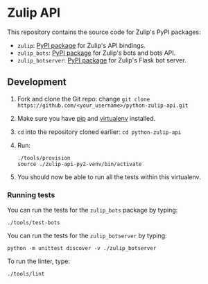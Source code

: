 # Zulip API

This repository contains the source code for Zulip's PyPI packages:

* `zulip`: [PyPI package](https://pypi.python.org/pypi/zulip/)
  for Zulip's API bindings.
* `zulip_bots`: [PyPI package](https://pypi.python.org/pypi/zulip-bots)
  for Zulip's bots and bots API.
* `zulip_botserver`: [PyPI package](https://pypi.python.org/pypi/zulip-botserver)
  for Zulip's Flask bot server.

## Development

1. Fork and clone the Git repo: change
   `git clone https://github.com/<your_username>/python-zulip-api.git`

2. Make sure you have [pip](https://pip.pypa.io/en/stable/installing/)
   and [virtualenv](https://virtualenv.pypa.io/en/stable/installation/)
   installed.

3. `cd` into the repository cloned earlier:
   `cd python-zulip-api`

4. Run:
   ```
   ./tools/provision
   source ./zulip-api-py2-venv/bin/activate
   ```

5. You should now be able to run all the tests within this virtualenv.

### Running tests

You can run the tests for the `zulip_bots` package by typing:

`./tools/test-bots`

You can run the tests for the `zulip_botserver` by typing:

`python -m unittest discover -v ./zulip_botserver`

To run the linter, type:

`./tools/lint`
